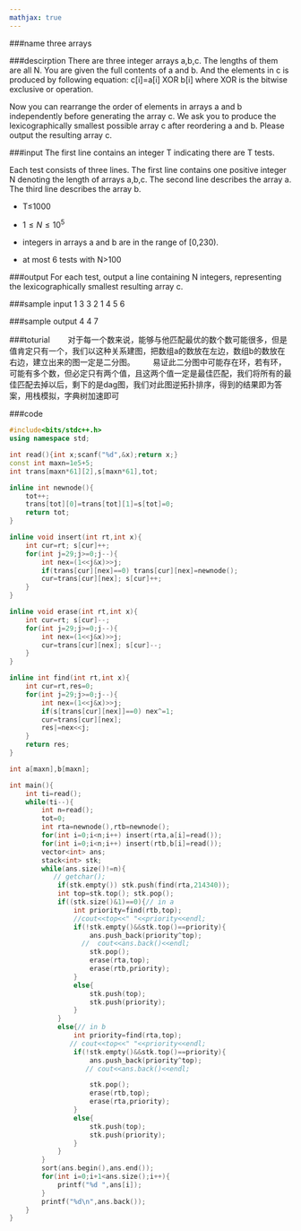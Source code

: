 ```yaml
---
mathjax: true
---
```


###name
three arrays


###descirption
There are three integer arrays a,b,c. The lengths of them are all N. You are given the full contents of a and b. And the elements in c is produced by following equation: c[i]=a[i] XOR b[i] where XOR is the bitwise exclusive or operation.

Now you can rearrange the order of elements in arrays a and b independently before generating the array c. We ask you to produce the lexicographically smallest possible array c after reordering a and b. Please output the resulting array c.

<!---more-->

###input
The first line contains an integer T indicating there are T tests.

Each test consists of three lines. The first line contains one positive integer N denoting the length of arrays a,b,c. The second line describes the array a. The third line describes the array b.

* T≤1000

* $1≤N≤10^5$

* integers in arrays a and b are in the range of [0,230).

* at most 6 tests with N>100

###output
For each test, output a line containing N integers, representing the lexicographically smallest resulting array c.

###sample input
1
3
3 2 1
4 5 6

###sample output
4 4 7

###toturial
&emsp;&emsp;对于每一个数来说，能够与他匹配最优的数个数可能很多，但是值肯定只有一个，我们以这种关系建图，把数组a的数放在左边，数组b的数放在右边，建立出来的图一定是二分图。
&emsp;&emsp;易证此二分图中可能存在环，若有环，可能有多个数，但必定只有两个值，且这两个值一定是最佳匹配，我们将所有的最佳匹配去掉以后，剩下的是dag图，我们对此图逆拓扑排序，得到的结果即为答案，用栈模拟，字典树加速即可

###code
```cpp
#include<bits/stdc++.h>
using namespace std;

int read(){int x;scanf("%d",&x);return x;}
const int maxn=1e5+5;
int trans[maxn*61][2],s[maxn*61],tot;

inline int newnode(){
    tot++;
    trans[tot][0]=trans[tot][1]=s[tot]=0;
    return tot;
}

inline void insert(int rt,int x){
    int cur=rt; s[cur]++;
    for(int j=29;j>=0;j--){
        int nex=(1<<j&x)>>j;
        if(trans[cur][nex]==0) trans[cur][nex]=newnode();
        cur=trans[cur][nex]; s[cur]++;
    }
}

inline void erase(int rt,int x){
    int cur=rt; s[cur]--;
    for(int j=29;j>=0;j--){
        int nex=(1<<j&x)>>j;
        cur=trans[cur][nex]; s[cur]--;
    }
}

inline int find(int rt,int x){
    int cur=rt,res=0;
    for(int j=29;j>=0;j--){
        int nex=(1<<j&x)>>j;
        if(s[trans[cur][nex]]==0) nex^=1;
        cur=trans[cur][nex];
        res|=nex<<j;
    }
    return res;
}

int a[maxn],b[maxn];

int main(){
    int ti=read();
    while(ti--){
        int n=read();
        tot=0;
        int rta=newnode(),rtb=newnode();
        for(int i=0;i<n;i++) insert(rta,a[i]=read());
        for(int i=0;i<n;i++) insert(rtb,b[i]=read());
        vector<int> ans;
        stack<int> stk;
        while(ans.size()!=n){
           // getchar();
            if(stk.empty()) stk.push(find(rta,214340));
            int top=stk.top(); stk.pop();
            if((stk.size()&1)==0){// in a
                int priority=find(rtb,top);
                //cout<<top<<" "<<priority<<endl;
                if(!stk.empty()&&stk.top()==priority){
                    ans.push_back(priority^top);
                  //  cout<<ans.back()<<endl;
                    stk.pop();
                    erase(rta,top);
                    erase(rtb,priority);
                }
                else{
                    stk.push(top);
                    stk.push(priority);
                }
            }
            else{// in b
                int priority=find(rta,top);
               // cout<<top<<" "<<priority<<endl;
                if(!stk.empty()&&stk.top()==priority){
                    ans.push_back(priority^top);
                   // cout<<ans.back()<<endl;

                    stk.pop();
                    erase(rtb,top);
                    erase(rta,priority);
                }
                else{
                    stk.push(top);
                    stk.push(priority);
                }
            }
        }
        sort(ans.begin(),ans.end());
        for(int i=0;i+1<ans.size();i++){
            printf("%d ",ans[i]);
        }
        printf("%d\n",ans.back());
    }
}
```





















